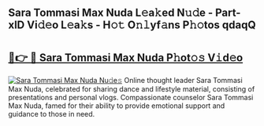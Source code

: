 ## Sara Tommasi Max Nuda L𝚎a𝚔ed N𝚞𝚍e - Part-xlD Vi𝚍𝚎o L𝚎a𝚔s - H𝚘𝚝 O𝚗𝚕yf𝚊ns P𝚑𝚘tos qdaqQ

# <h2><a href="http://kf8h45h.oniu.top/?m=Sara+Tommasi+Max+Nuda">🔗👉 🔴 Sara Tommasi Max Nuda P𝚑ot𝚘𝚜 V𝚒d𝚎o</a></h2>

[![Sara Tommasi Max Nuda Nu𝚍e𝚜](https://i.imgur.com/0qMVB7G.gif)](http://kf8h45h.oniu.top/?m=Sara+Tommasi+Max+Nuda)
Online thought leader Sara Tommasi Max Nuda, celebrated for sharing dance and lifestyle material, consisting of presentations and personal vlogs. Compassionate counselor Sara Tommasi Max Nuda, famed for their ability to provide emotional support and guidance to those in need.  
